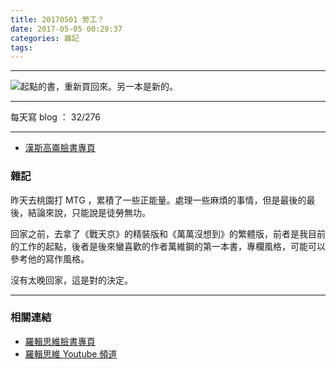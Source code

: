 ```yaml
---
title: 20170501 勞工？
date: 2017-05-05 00:29:37
categories: 雜記
tags:
---
```


---

![起點的書，重新買回來。另一本是新的。](https://c1.staticflickr.com/5/4164/34449379075_d6c5847d22.jpg)

---

每天寫 blog ： 32/276

---

- [漢斯高崙臉書專頁](https://www.facebook.com/hanscholem/)

### 雜記

昨天去桃園打 MTG ，累積了一些正能量。處理一些麻煩的事情，但是最後的最後，結論來說，只能說是徒勞無功。

回家之前，去拿了《戰天京》的精裝版和《萬萬沒想到》的繁體版，前者是我目前的工作的起點，後者是後來蠻喜歡的作者萬維鋼的第一本書，專欄風格，可能可以參考他的寫作風格。

沒有太晚回家，這是對的決定。

---
### 相關連結

- [羅輯思維臉書專頁](https://www.facebook.com/luogicshow/)
- [羅輯思維 Youtube 頻道](https://www.youtube.com/channel/UCYpYY4G4T1PI-Jug8q6lNGA)
